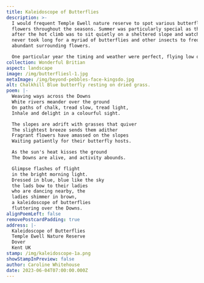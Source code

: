 ```yaml
---
title: Kaleidoscope of Butterflies
description: >-
  I would frequent Temple Ewell nature reserve to spot various butterflies and
  flowers throughout the seasons. Summer was particularly special as the reward
  after the hot climb was to sit quietly on a sheltered slope and watch. It
  never took long for a myriad of butterflies and other insects to frequent the
  abundant surrounding flowers.

  One particular year the timing and weather were perfect, flying low over a sheltered slope were thousands of blue butterflies, it went from saying, there's one, there's one, to silence as it became apparent something rather special was happening. Being surrounded by so many gentle creatures at once was awe-inspiring.
collection: Wonderful Britian
aspect: landscape
image: /img/butterfliesl-1.jpg
metaImage: /img/beyond-pebbles-face-kingsdo.jpg
alt: Chalkhill Blue butterfly resting on dried grass.
poem: |-
  Weaving ways across the Downs
  White rivers meander over the ground
  On paths of chalk, tread slow, tread light,
  Inhale and delight in a colourful sight.

  The slopes are adrift with grasses that quiver
  The slightest breeze sends them adither
  Fragrant flowers have amassed on the slopes
  Waiting patiently for their butterfly hosts.

  As the sun's heat kisses the ground
  The Downs are alive, and activity abounds.

  Glimpse flashes of flight 
  in the bright morning light.
  Dressed in blue, blue like the sky
  the lads bow to their ladies 
  who are dancing nearby, the
  ladies shimmer in brown,
  a kaleidoscope of butterflies
  fluttering over the Downs.
alignPoemLeft: false
removePostcardPadding: true
address: |-
  Kaleidoscope of Butterflies
  Temple Ewell Nature Reserve
  Dover
  Kent UK
stamp: /img/kaleidoscope-1a.png
showStampInPreview: false
author: Caroline Whitehouse
date: 2023-06-04T07:00:00.000Z
---
```

